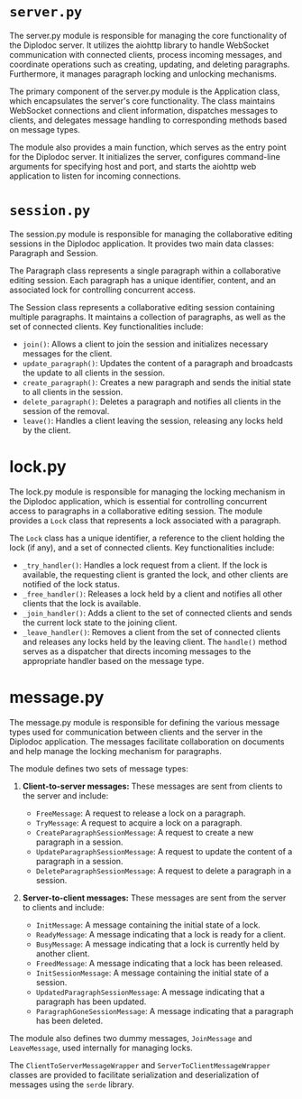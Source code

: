 # `server.py`
The server.py module is responsible for managing the core functionality of the Diplodoc server. It utilizes the aiohttp library to handle WebSocket communication with connected clients, process incoming messages, and coordinate operations such as creating, updating, and deleting paragraphs. Furthermore, it manages paragraph locking and unlocking mechanisms.

The primary component of the server.py module is the Application class, which encapsulates the server's core functionality. The class maintains WebSocket connections and client information, dispatches messages to clients, and delegates message handling to corresponding methods based on message types.

The module also provides a main function, which serves as the entry point for the Diplodoc server. It initializes the server, configures command-line arguments for specifying host and port, and starts the aiohttp web application to listen for incoming connections.

# `session.py`
The session.py module is responsible for managing the collaborative editing sessions in the Diplodoc application. It provides two main data classes: Paragraph and Session.

The Paragraph class represents a single paragraph within a collaborative editing session. Each paragraph has a unique identifier, content, and an associated lock for controlling concurrent access.

The Session class represents a collaborative editing session containing multiple paragraphs. It maintains a collection of paragraphs, as well as the set of connected clients. Key functionalities include:

 - `join()`: Allows a client to join the session and initializes necessary messages for the client.
 - `update_paragraph()`: Updates the content of a paragraph and broadcasts the update to all clients in the session.
 - `create_paragraph()`: Creates a new paragraph and sends the initial state to all clients in the session.
 - `delete_paragraph()`: Deletes a paragraph and notifies all clients in the session of the removal.
 - `leave()`: Handles a client leaving the session, releasing any locks held by the client.

# lock.py
The lock.py module is responsible for managing the locking mechanism in the Diplodoc application, which is essential for controlling concurrent access to paragraphs in a collaborative editing session. The module provides a `Lock` class that represents a lock associated with a paragraph.

The `Lock` class has a unique identifier, a reference to the client holding the lock (if any), and a set of connected clients. Key functionalities include:

 - `_try_handler()`: Handles a lock request from a client. If the lock is available, the requesting client is granted the lock, and other clients are notified of the lock status.
 - `_free_handler()`: Releases a lock held by a client and notifies all other clients that the lock is available.
 - `_join_handler()`: Adds a client to the set of connected clients and sends the current lock state to the joining client.
 - `_leave_handler()`: Removes a client from the set of connected clients and releases any locks held by the leaving client.
The `handle()` method serves as a dispatcher that directs incoming messages to the appropriate handler based on the message type.

# message.py

The message.py module is responsible for defining the various message types used for communication between clients and the server in the Diplodoc application. The messages facilitate collaboration on documents and help manage the locking mechanism for paragraphs.

The module defines two sets of message types:

1. **Client-to-server messages:** These messages are sent from clients to the server and include:
   - `FreeMessage`: A request to release a lock on a paragraph.
   - `TryMessage`: A request to acquire a lock on a paragraph.
   - `CreateParagraphSessionMessage`: A request to create a new paragraph in a session.
   - `UpdateParagraphSessionMessage`: A request to update the content of a paragraph in a session.
   - `DeleteParagraphSessionMessage`: A request to delete a paragraph in a session.

2. **Server-to-client messages:** These messages are sent from the server to clients and include:
   - `InitMessage`: A message containing the initial state of a lock.
   - `ReadyMessage`: A message indicating that a lock is ready for a client.
   - `BusyMessage`: A message indicating that a lock is currently held by another client.
   - `FreedMessage`: A message indicating that a lock has been released.
   - `InitSessionMessage`: A message containing the initial state of a session.
   - `UpdatedParagraphSessionMessage`: A message indicating that a paragraph has been updated.
   - `ParagraphGoneSessionMessage`: A message indicating that a paragraph has been deleted.

The module also defines two dummy messages, `JoinMessage` and `LeaveMessage`, used internally for managing locks.

The `ClientToServerMessageWrapper` and `ServerToClientMessageWrapper` classes are provided to facilitate serialization and deserialization of messages using the `serde` library.
